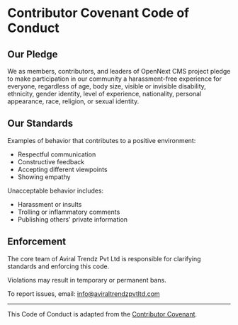 # Contributor Covenant Code of Conduct

## Our Pledge

We as members, contributors, and leaders of OpenNext CMS project pledge to make participation in our community a harassment-free experience for everyone, regardless of age, body size, visible or invisible disability, ethnicity, gender identity, level of experience, nationality, personal appearance, race, religion, or sexual identity.

## Our Standards

Examples of behavior that contributes to a positive environment:
- Respectful communication
- Constructive feedback
- Accepting different viewpoints
- Showing empathy

Unacceptable behavior includes:
- Harassment or insults
- Trolling or inflammatory comments
- Publishing others' private information

## Enforcement

The core team of Aviral Trendz Pvt Ltd is responsible for clarifying standards and enforcing this code.

Violations may result in temporary or permanent bans.

To report issues, email: [info@aviraltrendzpvtltd.com](mailto:info@aviraltrendzpvtltd.com)

---

This Code of Conduct is adapted from the [Contributor Covenant](https://www.contributor-covenant.org/version/2.1/code_of_conduct.html).

